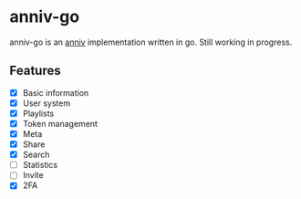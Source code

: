 # anniv-go

anniv-go is an [anniv][anniv] implementation written in go. Still working in progress.

[anniv]: https://book.anni.rs/06.anniv/00.readme.html

## Features

- [x] Basic information
- [x] User system
- [x] Playlists
- [x] Token management
- [x] Meta
- [x] Share
- [x] Search
- [ ] Statistics
- [ ] Invite
- [x] 2FA
